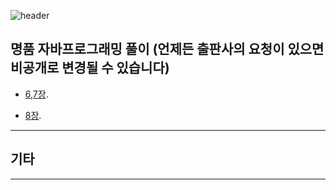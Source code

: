 ![header](https://capsule-render.vercel.app/api?type=waving&color=auto&height=300&section=header&text=Java%20Programming&fontSize=90)

## 명품 자바프로그래밍 풀이 (언제든 출판사의 요청이 있으면 비공개로 변경될 수 있습니다)
* [6,7장](https://github.com/im6705/JAVASTUDY/blob/master/Chapter%206~7.md).

* [8장](https://github.com/im6705/JAVASTUDY/blob/master/Chapter%208.md).
---
## 기타

---

